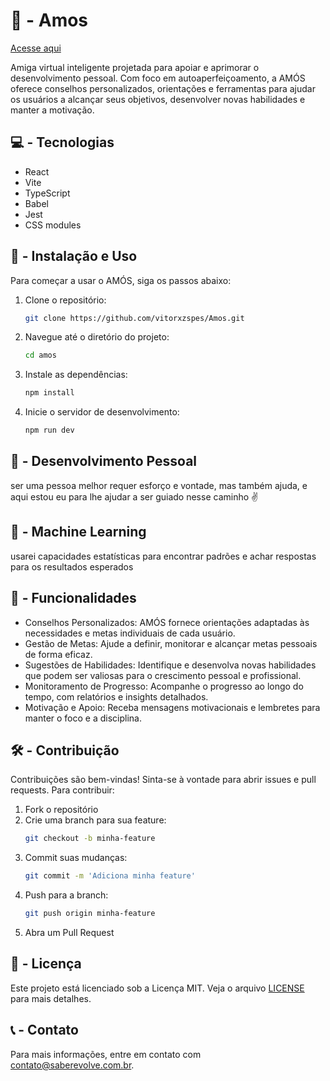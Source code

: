 # 👧 - Amos
[Acesse aqui](https://amos-jet.vercel.app/)

Amiga virtual inteligente projetada para apoiar e aprimorar o desenvolvimento pessoal. Com foco em autoaperfeiçoamento, a AMÓS oferece conselhos personalizados, orientações e ferramentas para ajudar os usuários a alcançar seus objetivos, desenvolver novas habilidades e manter a motivação.

## 💻 - Tecnologias
- React
- Vite
- TypeScript
- Babel
- Jest
- CSS modules

## 🚀 - Instalação e Uso
Para começar a usar o AMÓS, siga os passos abaixo:

1. Clone o repositório:
   ```bash
   git clone https://github.com/vitorxzspes/Amos.git
   ```
2. Navegue até o diretório do projeto:
   ```bash
   cd amos
   ```
3. Instale as dependências:
   ```bash
   npm install
   ```
4. Inicie o servidor de desenvolvimento:
   ```bash
   npm run dev
   ```

## 💪 - Desenvolvimento Pessoal
ser uma pessoa melhor requer esforço e vontade, mas também ajuda, e aqui estou eu para lhe ajudar a ser guiado nesse caminho ✌️

## 🤖 - Machine Learning
usarei capacidades estatísticas para encontrar padrões e achar respostas para os resultados esperados

## 💚 - Funcionalidades
- Conselhos Personalizados: AMÓS fornece orientações adaptadas às necessidades e metas individuais de cada usuário.
- Gestão de Metas: Ajude a definir, monitorar e alcançar metas pessoais de forma eficaz.
- Sugestões de Habilidades: Identifique e desenvolva novas habilidades que podem ser valiosas para o crescimento pessoal e profissional.
- Monitoramento de Progresso: Acompanhe o progresso ao longo do tempo, com relatórios e insights detalhados.
- Motivação e Apoio: Receba mensagens motivacionais e lembretes para manter o foco e a disciplina.

## 🛠️ - Contribuição
Contribuições são bem-vindas! Sinta-se à vontade para abrir issues e pull requests. Para contribuir:

1. Fork o repositório
2. Crie uma branch para sua feature:
   ```bash
   git checkout -b minha-feature
   ```
3. Commit suas mudanças:
   ```bash
   git commit -m 'Adiciona minha feature'
   ```
4. Push para a branch:
   ```bash
   git push origin minha-feature
   ```
5. Abra um Pull Request

## 📄 - Licença
Este projeto está licenciado sob a Licença MIT. Veja o arquivo [LICENSE](LICENSE) para mais detalhes.

## 📞 - Contato
Para mais informações, entre em contato com [contato@saberevolve.com.br](mailto:contato@saberevolve.com.br).
